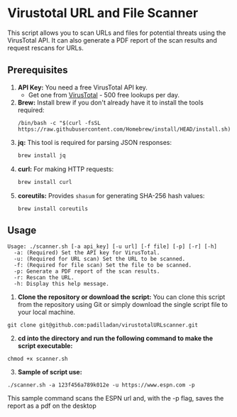 # Virustotal URL and File Scanner

This script allows you to scan URLs and files for potential threats using the VirusTotal API. It can also generate a PDF report of the scan results and request rescans for URLs.

## Prerequisites


1. **API Key:** You need a free VirusTotal API key.  
   * Get one from [VirusTotal](https://www.virustotal.com) - 500 free lookups per day.
2. **Brew:** Install brew if you don't already have it to install the tools required:
   ````
   /bin/bash -c "$(curl -fsSL https://raw.githubusercontent.com/Homebrew/install/HEAD/install.sh)"
   ````
3. **jq:** This tool is required for parsing JSON responses:
    ```sh
    brew install jq
    ```
4. **curl:** For making HTTP requests:
    ```sh
    brew install curl
    ```
5. **coreutils:** Provides `shasum` for generating SHA-256 hash values:
   ```
   brew install coreutils
   ```
## Usage
```
Usage: ./scanner.sh [-a api_key] [-u url] [-f file] [-p] [-r] [-h]
  -a: (Required) Set the API key for VirusTotal.
  -u: (Required for URL scan) Set the URL to be scanned.
  -f: (Required for file scan) Set the file to be scanned.
  -p: Generate a PDF report of the scan results.
  -r: Rescan the URL.
  -h: Display this help message.
```


1. **Clone the repository or download the script:**
   You can clone this script from the repository using Git or simply download the single script file to your local machine.

```
git clone git@github.com:padilladan/virustotalURLscanner.git
```

2. **cd into the directory and run the following command to make the script executable:** 
```
chmod +x scanner.sh
```

3. **Sample of script use:**
```
./scanner.sh -a 123f456a789k012e -u https://www.espn.com -p
```
This sample command scans the ESPN url and, with the -p flag, saves the report as a pdf on the desktop